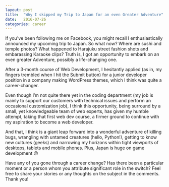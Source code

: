 ```yaml
---
layout: post
title:  "Why I skipped my Trip to Japan for an even Greater Adventure"
date:   2016-07-26
categories: career
---
```


If you've been following me on Facebook, you might recall I enthusiastically announced my upcoming trip to Japan. So what now? Where are sushi and temple photos? What happened to Harajuku street fashion shots and embarassing Karaoke clips? Truth is, I got an opportunity to embark on an even greater Adventure, possibly a life-changing one.

After a 3-month course of Web Development, I hesitantly applied (as in, my fingers trembled when I hit the Submit button)  for a junior developer position in a company making WordPress themes, which I think was quite a career-changer.

Even though I’m not quite there yet in the coding department (my job is mainly to support our customers with technical issues and perform an occasional customization job), I think this opportunity, being surround by a small, yet knowledgeable team of web experts, has given my humble attempt, taking that first web dev course, a firmer ground to continue with my aspiration to become a web developer.

And that, I think is a giant leap forward into a wonderful adventure of killing bugs, wrangling with untamed creatures (hello, Python!), getting to know new cultures (geeks) and narrowing my horizons within tight viewports of desktops, tablets and mobile phones. Plus, Japan is huge on game development 😛

Have any of you gone through a career change? Has there been a particular moment or a person whom you attribute significant role in the switch? Feel free to share your stories or any thoughts on the subject in the comments. Thank you!